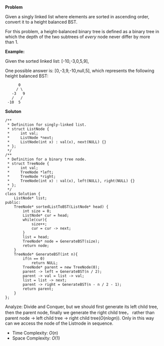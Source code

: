 **Problem**

Given a singly linked list where elements are sorted in ascending order, convert it to a height balanced BST.

For this problem, a height-balanced binary tree is defined as a binary tree in which the depth of the two subtrees of  _every_  node never differ by more than 1.

**Example:**

Given the sorted linked list: [-10,-3,0,5,9],

One possible answer is: [0,-3,9,-10,null,5], which represents the following height balanced BST:
```
      0
     / \
   -3   9
   /   /
 -10  5
 ```
**Soluton**
```
/**
 * Definition for singly-linked list.
 * struct ListNode {
 *     int val;
 *     ListNode *next;
 *     ListNode(int x) : val(x), next(NULL) {}
 * };
 */
/**
 * Definition for a binary tree node.
 * struct TreeNode {
 *     int val;
 *     TreeNode *left;
 *     TreeNode *right;
 *     TreeNode(int x) : val(x), left(NULL), right(NULL) {}
 * };
 */
class Solution {
    ListNode* list;
public:
    TreeNode* sortedListToBST(ListNode* head) {
        int size = 0;
        ListNode* cur = head;
        while(cur){
            size++;
            cur = cur -> next;
        }
        list = head;
        TreeNode* node = GenerateBST(size);
        return node;
    }
    TreeNode* GenerateBST(int n){
        if(n == 0)
            return NULL;
        TreeNode* parent = new TreeNode(0);
        parent -> left = GenerateBST(n / 2);
        parent -> val = list -> val;
        list = list -> next;
        parent -> right = GenerateBST(n - n / 2 - 1);
        return parent;
    }
};
```
Analyze:
Divide and Conquer, but we should first generate its left child tree, then the parent node, finally we generate the right child tree， rather than parent node -> left child tree -> right child tree($O(nlogn)$). Only in this way can we access the node of the Listnode in sequence.
- Time Complexity: $O(n)$
- Space Complexity: $O(1)$
<!--stackedit_data:
eyJoaXN0b3J5IjpbLTEwNTU4OTU2MSwtMTgwMTE2MTMxXX0=
-->
